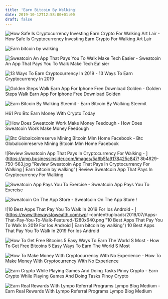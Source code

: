 ```yaml
---
title: 'Earn Bitcoin By Walking'
date: 2019-10-12T12:58:00+01:00
draft: false
---
```


![How Safe Is Cryptocurrency Investing Earn Crypto For Walking Art Lair - ](https://financialtribune.com/sites/default/files/field/image/17january/14_crypto_0.jpg "How Safe Is Cryptocurrency Investing Earn Crypto For Walking Art Lair | Earn bitcoin by walking") How Safe Is Cryptocurrency Investing Earn Crypto For Walking Art Lair

![Earn bitcoin by walking](https://i2.wp.com/www.feedough.com/wp-content/uploads/2019/04/sweatcoin-crypto.png?resize=733%2C381&ssl=1 "Earn bitcoin by walking") 

![Sweatcoin An App That Pays You To Walk Make Tech Easier - ](https://www.maketecheasier.com/assets/uploads/2018/03/sweatcoin-feature-761x400.jpg "Sweatcoin An App That Pays You To Walk Make Tech Easier | Earn bitcoin by walking") Sweatcoin An App That Pays You To Walk Make Tech Ea! sier

![13 Ways To Earn Cryptocurrency In 2019 - ](https://cdn.investinblockchain.com/wp-content/uploads/2018/12/earncrypto.jpg "13 Ways To Earn Cryptocurrency In 2019 | Earn bitcoin by walking") 13 Ways To Earn Cryptocurrency In 2019

![Golden Steps Walk Earn App For Iphone Free Download Golden - ](https://iphone-image.apkpure.com/v2/app/9/d/1/9d1f7d00a4368cd2b7594699f68390b0_639x1136.jpg "Golden Steps Walk Earn App For Iphone Free Download Golden | Earn bitcoin by walking") Golden Steps Walk Earn App For Iphone Free Download Golden

![Earn Bitcoin By Walking Steemit - ](https://steemitimages.com/640x0/https://i.imgsafe.org/f78d6d12e0.png "Earn Bitcoin By Walking Steemit | Earn bitcoin by walking") Earn Bitcoin By Walking Steemit

H61 Pro Btc Earn Money With Crypto Today

![How Does Sweatcoin Work Make Money Feedough - ](https://i2.wp.com/www.feedough.com/wp-content/uploads/2019/04/sweatcoin-crypto.png?resize=733%2C381&ssl=1 "How Does Sweatcoin Work Make Money Feedough | Earn bitcoin by walking") How Does Sweatcoin Work Make Money Feedough

![Btc Globalcoinreserve Mining Bitcoin Mlm Home Facebook - ](https://lookaside.fbsbx.com/lookaside/crawler/media/?media_id=680469975394577 "Btc Globalcoinreserve Mining Bitcoin Mlm Home Facebook | Earn bitcoin by walking") Btc Globalcoinreserve Mining Bitcoin Mlm Home Facebook

![Review Sweatcoin App That Pays In Cryptocurrency For Walking - ](https://amp.businessinsider.com/images/5a6b5fa9178425c847!   8b4829-750-563.jpg "Review Sweatcoin App That Pays In Cryptocurrency For Walking | Earn bitcoin by walking") Review Sweatcoin App That Pays In Cryptocurrency For Walking

![Sweatcoin App Pays You To Exercise - ](https://cbsnews2.cbsistatic.com/hub/i/r/2017/02/03/2f3e170d-f30f-4683-8655-303b610fb7e0/thumbnail/1200x630/5bd99fc3a3ff826b887d637f1e3b83ee/0203-health-pay-exercise-1245325-640x360.jpg "Sweatcoin App Pays You To Exercise | Earn bitcoin by walking") Sweatcoin App Pays You To Exercise

![Sweatcoin On The App Store - ](https://is5-ssl.mzstatic.com/image/thumb/Purple128/v4/5c/03/f8/5c03f8fb-92c2-bef7-bbfa-5c81462c5ac2/pr_source.jpg/300x0w.jpg "Sweatcoin On The App Store | Earn bitcoin by walking") Sweatcoin On The App Store !

![10 Best Apps That Pay You To Walk In 2019 For Ios Android - ](https://www.thewaystowealth.com/wp!   -content/uploads/2019/07/Apps-That-Pay-You-To-Walk-Featured-1280x640.png "10 Best Apps That Pay You To Walk In 2019 For Ios Android | Earn bitcoin by walking") 10 Best Apps That Pay You To Walk In 2019 For Ios Android

![How To Get Free Bitcoins 5 Easy Ways To Earn The World S Most - ](https://www.smileexpo.ru/public/upload/news/full_4e2636580bf14799ec0e33d2bea0a9ce.jpg "How To Get Free Bitcoins 5 Easy Ways To Earn The World S Most | Earn bitcoin by walking") How To Get Free Bitcoins 5 Easy Ways To Earn The World S Most

![How To Make Money With Cryptocurrency With No Experience - ](https://www.incomeninjas.com/wp-content/uploads/2018/11/earn-money-crytpocurrency-img-two.png "How To Make Money With Cryptocurrency With No Experience | !   Earn bitcoin by walking") How To Make Money With Cryptocurrency With No Experience

![Earn Crypto While Playing Games And Doing Tasks Pinoy Crypto - ](https://pinoycrypto.com/wp-content/uploads/2019/04/earn-while-you-play-1.jpg "Earn Crypto While Playing Games And Doing Tasks Pinoy Crypto | Earn bitcoin by walking") Earn Crypto While Playing Games And Doing Tasks Pinoy Crypto

![Earn Real Rewards With Lympo Referral Programs Lympo Blog Medium - ](https://miro.medium.com/max/1838/1*ot1Bi75CmCZzC7R7UgCjsw.jpeg "Earn Real Rewards With Lympo Referral Programs Lympo Blog Medium | Earn bitcoin by walking") Earn Real Rewards With Lympo Referral Programs Lympo Blog Medium